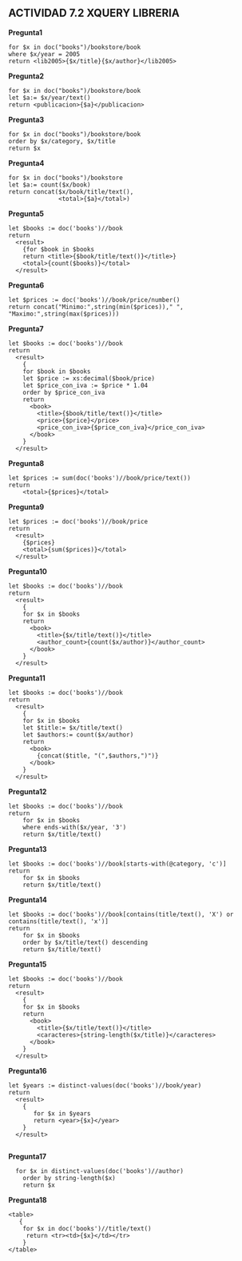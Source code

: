 ## ACTIVIDAD 7.2 XQUERY LIBRERIA

**Pregunta1**

```Xquery
for $x in doc("books")/bookstore/book
where $x/year = 2005
return <lib2005>{$x/title}{$x/author}</lib2005>

```

**Pregunta2**

```Xquery
for $x in doc("books")/bookstore/book
let $a:= $x/year/text()
return <publicacion>{$a}</publicacion>
```

**Pregunta3**

```Xquery
for $x in doc("books")/bookstore/book
order by $x/category, $x/title
return $x
```

**Pregunta4**

```Xquery
for $x in doc("books")/bookstore
let $a:= count($x/book)
return concat($x/book/title/text(),
              <total>{$a}</total>)

```

**Pregunta5**

```Xquery
let $books := doc('books')//book
return
  <result>
    {for $book in $books
    return <title>{$book/title/text()}</title>}
    <total>{count($books)}</total>
  </result>

```

**Pregunta6**

```Xquery
let $prices := doc('books')//book/price/number()
return concat("Minimo:",string(min($prices))," ", "Maximo:",string(max($prices)))
```

**Pregunta7**

```Xquery
let $books := doc('books')//book
return
  <result>
    {
    for $book in $books
    let $price := xs:decimal($book/price)
    let $price_con_iva := $price * 1.04
    order by $price_con_iva
    return
      <book>
        <title>{$book/title/text()}</title>
        <price>{$price}</price>
        <price_con_iva>{$price_con_iva}</price_con_iva>
      </book>
    }
  </result>
```

**Pregunta8**

```Xquery
let $prices := sum(doc('books')//book/price/text())
return
    <total>{$prices}</total>
```

**Pregunta9**

```Xquery
let $prices := doc('books')//book/price
return
  <result>
    {$prices}
    <total>{sum($prices)}</total>
  </result>
```

**Pregunta10**

```Xquery
let $books := doc('books')//book
return
  <result>
    {
    for $x in $books
    return
      <book>
        <title>{$x/title/text()}</title>
        <author_count>{count($x/author)}</author_count>
      </book>
    }
  </result>
```

**Pregunta11**

```Xquery
let $books := doc('books')//book
return
  <result>
    {
    for $x in $books
    let $title:= $x/title/text()
    let $authors:= count($x/author)
    return
      <book>
        {concat($title, "(",$authors,")")}
      </book>
    }
  </result>
```

**Pregunta12**

```Xquery
let $books := doc('books')//book
return
    for $x in $books
    where ends-with($x/year, '3')
    return $x/title/text()
```

**Pregunta13**

```Xquery
let $books := doc('books')//book[starts-with(@category, 'c')]
return
    for $x in $books
    return $x/title/text()
```

**Pregunta14**

```Xquery
let $books := doc('books')//book[contains(title/text(), 'X') or contains(title/text(), 'x')]
return
    for $x in $books
    order by $x/title/text() descending
    return $x/title/text()
```

**Pregunta15**

```Xquery
let $books := doc('books')//book
return
  <result>
    {
    for $x in $books
    return
      <book>
        <title>{$x/title/text()}</title>
        <caracteres>{string-length($x/title)}</caracteres>
      </book>
    }
  </result>
```

**Pregunta16**

```Xquery
let $years := distinct-values(doc('books')//book/year)
return
  <result>
    {
       for $x in $years
       return <year>{$x}</year>
    }
  </result>
   
```

**Pregunta17**

```Xquery
  for $x in distinct-values(doc('books')//author)
    order by string-length($x)
    return $x

```

**Pregunta18**

```Xquery
<table>
   {
    for $x in doc('books')//title/text()
     return <tr><td>{$x}</td></tr>
    }
</table>

```
